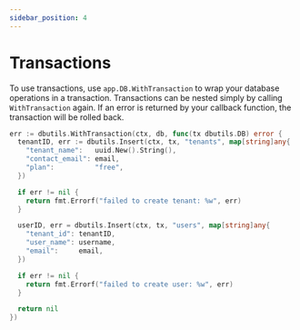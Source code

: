 ```yaml
---
sidebar_position: 4
---
```


# Transactions

To use transactions, use `app.DB.WithTransaction` to wrap your database operations in a transaction. Transactions can be nested simply by calling `WithTransaction` again. If an error is returned by your callback function, the transaction will be rolled back.

```go
err := dbutils.WithTransaction(ctx, db, func(tx dbutils.DB) error {
  tenantID, err := dbutils.Insert(ctx, tx, "tenants", map[string]any{
    "tenant_name":   uuid.New().String(),
    "contact_email": email,
    "plan":          "free",
  })

  if err != nil {
    return fmt.Errorf("failed to create tenant: %w", err)
  }

  userID, err = dbutils.Insert(ctx, tx, "users", map[string]any{
    "tenant_id": tenantID,
    "user_name": username,
    "email":     email,
  })

  if err != nil {
    return fmt.Errorf("failed to create user: %w", err)
  }

  return nil
})
```
